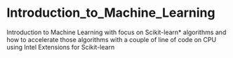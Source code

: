 # Introduction_to_Machine_Learning
Introduction to Machine Learning with focus on Scikit-learn* algorithms and how to accelerate those algorithms with a couple of line of code on CPU using Intel Extensions for  Scikit-learn
